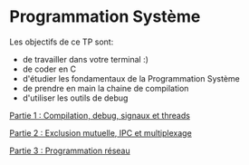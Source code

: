 # Programmation Système

Les objectifs de ce TP sont:
- de travailler dans votre terminal :)
- de coder en C
- d'étudier les fondamentaux de la Programmation Système
- de prendre en main la chaine de compilation
- d'utiliser les outils de debug

[Partie 1 : Compilation, debug, signaux et threads](part1.md)

[Partie 2 : Exclusion mutuelle, IPC et multiplexage](part2.md)

[Partie 3 : Programmation réseau](part3.md)

